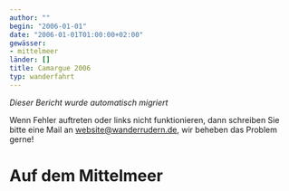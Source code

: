 ```yaml
---
author: ""
begin: "2006-01-01"
date: "2006-01-01T01:00:00+02:00"
gewässer:
- mittelmeer
länder: []
title: Camargue 2006
typ: wanderfahrt
---
```



*Dieser Bericht wurde automatisch migriert*

Wenn Fehler auftreten oder links nicht funktionieren, dann schreiben Sie bitte eine Mail an website@wanderrudern.de, wir beheben das Problem gerne!



# Auf dem Mittelmeer



